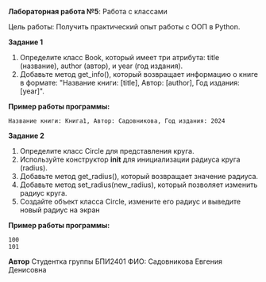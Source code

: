 **Лабораторная работа №5**: Работа с классами

Цель работы: Получить практический опыт работы с ООП в Python.

**Задание 1**
1.	Определите класс Book, который имеет три атрибута: title (название), author (автор), и year (год издания).
2.	Добавьте метод get_info(), который возвращает информацию о книге в формате: "Название книги: [title], Автор: [author], Год издания: [year]".

**Пример работы программы:**
```
Название книги: Книга1, Автор: Садовникова, Год издания: 2024
```

**Задание 2**
1.	Определите класс Circle для представления круга.
2.	Используйте конструктор __init__ для инициализации радиуса круга (radius).
3.	Добавьте метод get_radius(), который возвращает значение радиуса.
4.	Добавьте метод set_radius(new_radius), который позволяет изменить радиус круга.
5.	Создайте объект класса Circle, измените его радиус и выведите новый радиус на экран

**Пример работы программы:**
```
100
101
```

**Автор**
Студентка группы БПИ2401
ФИО: Садовникова Евгения Денисовна
